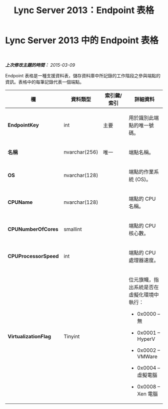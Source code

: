 ﻿---
title: Lync Server 2013：Endpoint 表格
TOCTitle: Endpoint 表格
ms:assetid: 500f330d-4d7d-4e88-b1cc-fef9a9de6b5c
ms:mtpsurl: https://technet.microsoft.com/zh-tw/library/Gg398327(v=OCS.15)
ms:contentKeyID: 49290902
ms.date: 08/10/2015
mtps_version: v=OCS.15
ms.translationtype: HT
---

# Lync Server 2013 中的 Endpoint 表格

 

_**上次修改主題的時間：** 2015-03-09_

Endpoint 表格是一種支援資料表，儲存資料庫中所記錄的工作階段之參與端點的資訊。表格中的每筆記錄代表一個端點。


<table>
<colgroup>
<col style="width: 25%" />
<col style="width: 25%" />
<col style="width: 25%" />
<col style="width: 25%" />
</colgroup>
<thead>
<tr class="header">
<th><strong>欄</strong></th>
<th><strong>資料類型</strong></th>
<th><strong>索引鍵/索引</strong></th>
<th><strong>詳細資料</strong></th>
</tr>
</thead>
<tbody>
<tr class="odd">
<td><p><strong>EndpointKey</strong></p></td>
<td><p>int</p></td>
<td><p>主要</p></td>
<td><p>用於識別此端點的唯一號碼。</p></td>
</tr>
<tr class="even">
<td><p><strong>名稱</strong></p></td>
<td><p>nvarchar(256)</p></td>
<td><p>唯一</p></td>
<td><p>端點名稱。</p></td>
</tr>
<tr class="odd">
<td><p><strong>OS</strong></p></td>
<td><p>nvarchar(128)</p></td>
<td><p> </p></td>
<td><p>端點的作業系統 (OS)。</p></td>
</tr>
<tr class="even">
<td><p><strong>CPUName</strong></p></td>
<td><p>nvarchar(128)</p></td>
<td><p></p></td>
<td><p>端點的 CPU 名稱。</p></td>
</tr>
<tr class="odd">
<td><p><strong>CPUNumberOfCores</strong></p></td>
<td><p>smallint</p></td>
<td><p></p></td>
<td><p>端點的 CPU 核心數。</p></td>
</tr>
<tr class="even">
<td><p><strong>CPUProcessorSpeed</strong></p></td>
<td><p>int</p></td>
<td><p></p></td>
<td><p>端點的 CPU 處理器速度。</p></td>
</tr>
<tr class="odd">
<td><p><strong>VirtualizationFlag</strong></p></td>
<td><p>Tinyint</p></td>
<td><p></p></td>
<td><p>位元旗幟，指出系統是否在虛擬化環境中執行：</p>
<ul>
<li><p>0x0000 – 無</p></li>
<li><p>0x0001 – HyperV</p></li>
<li><p>0x0002 – VMWare</p></li>
<li><p>0x0004 – 虛擬電腦</p></li>
<li><p>0x0008 – Xen 電腦</p></li>
</ul></td>
</tr>
</tbody>
</table>

